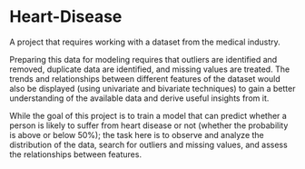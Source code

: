 # Heart-Disease
A project that requires working with a dataset from the medical industry.

Preparing this data for modeling requires that outliers are identified and removed, duplicate data are identified, and missing values are treated. 
The trends and relationships between different features of the dataset would also be displayed (using univariate and bivariate techniques) to gain a better understanding of the available data and derive useful insights from it.

While the goal of this project is to train a model that can predict whether a person is likely to suffer from heart disease or not (whether the probability is above or below 50%); the task here is to observe and analyze the distribution of the data, search for outliers and missing values, and assess the relationships between features.

